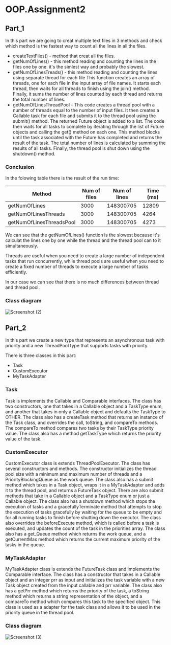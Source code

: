 # OOP.Assignment2

## Part_1

In this part we are going to creat multiple text files in 3 methods and check which method is the fastest way to count all 
the lines in all the files.

- createTextFiles() - method that creat all the files.
- getNumOfLines() - this method reading and counting the lines in the files one by one. 
  it's the simlest way and probably the slowest.
- getNumOfLinesTreads() - this method reading and counting the lines using separate thread for each file
  This function creates an array of threads, one for each file in the input array of file names. It starts each 
  thread, then waits for all threads to finish using the join() method. Finally, it sums the number of lines counted 
  by each thread and returns the total number of lines.
- getNumOfLinesThreadPool - This code creates a thread pool with a number of threads equal to the number of 
  input files. It then creates a Callable task for each file and submits it to the thread pool using the submit() method. 
  The returned Future object is added to a list. The code then waits for all tasks to complete by iterating through the 
  list of Future objects and calling the get() method on each one. This method blocks until the task associated with the 
  Future has completed and returns the result of the task. The total number of lines is calculated by summing the results 
  of all tasks. Finally, the thread pool is shut down using the shutdown() method.
  
### Conclusion

In the folowing table there is the result of the run time:

| Method                      | Num of files | Num of lines | Time (ms) |
|-----------------------------|--------------|--------------|-----------|
| getNumOfLines               | 3000         | 148300705    | 12809     |
| getNumOfLinesThreads        | 3000         | 148300705    | 4264      |
| getNumOfLinesThreadsPool    | 3000         | 148300705    | 4273      |

We can see that the getNumOfLines() function is the slowest because it's calculat the lines one by one while the thread and 
the thread pool can to it simultaneously.

Threads are useful when you need to create a large number of independent tasks that run concurrently, while thread pools
are useful when you need to create a fixed number of threads to execute a large number of tasks efficiently.

In our case we can see that there is no much differences between thread and thread pool.

### Class diagram
![Screenshot (2)](https://user-images.githubusercontent.com/117936442/212131816-a8550370-e6c2-43f0-86e8-9805b4382577.png)



## Part_2

In this part we create a new type that represents an asynchronous task with priority and a new ThreadPool type that supports
tasks with priority.

There is three classes in this part:
- Task
- CustomExecutor
- MyTaskAdapter

### Task
Task is implements the Callable and Comparable interfaces. The class has two constructors, one
that takes in a Callable object and a TaskType enum, and another that takes in only a Callable object and defaults
the TaskType to OTHER. The class also has a createTask method that returns an instance of the Task class, and overrides 
the call, toString, and compareTo methods. The compareTo method compares two tasks by their TaskType priority value. 
The class also has a method getTaskType which returns the priority value of the task.

### CustomExecutor
CustomExecutor class is extends ThreadPoolExecutor. The class has several constructors and methods. 
The constructor initializes the thread pool size with a minimum and maximum number of threads and a PriorityBlockingQueue 
as the work queue. The class also has a submit method which takes in a Task object, wraps it in a MyTaskAdapter and adds it
to the thread pool, and returns a FutureTask object. There are also submit methods that take in a Callable object and a 
TaskType enum or just a Callable object. The class also has a shutdown method which stops the execution of tasks 
and a gracefullyTerminate method that attempts to stop the execution of tasks gracefully by waiting for the queue to be 
empty and for all running tasks to finish before shutting down the executor. The class also overrides the beforeExecute 
method, which is called before a task is executed, and updates the count of the task in the priorities array. The class 
also has a get_Queue method which returns the work queue, and a getCurrentMax method which returns the current maximum 
priority of the tasks in the queue.

### MyTaskAdapter
MyTaskAdapter class is extends the FutureTask class and implements the Comparable interface. 
The class has a constructor that takes in a Callable object and an integer prr as input and initializes the task variable 
with a new Task object created from the input callable and prr variable. The class also has a getPrr method which returns 
the priority of the task, a toString method which returns a string representation of the object, and a compareTo method 
which compares this task to the specified object. This class is used as a adapter for the task class and allows 
it to be used in the priority queue in the thread pool.

### Class diagram
![Screenshot (3)](https://user-images.githubusercontent.com/117936442/212134825-6e71f42d-86d1-4880-a1e4-f8df2d4ec1db.png)





  
  
